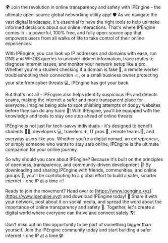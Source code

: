 🌍 Join the revolution in online transparency and safety with IPEngine - the ultimate open-source global networking utility app! 🛡️ As we navigate the vast digital landscape, it's essential to have the right tools to help us make informed decisions about our online interactions. That's where IPEngine comes in - a powerful, 100% free, and fully open-source app that empowers users from all walks of life to take control of their online experiences.

With IPEngine, you can look up IP addresses and domains with ease, run DNS and WHOIS queries to uncover hidden information, trace routes to diagnose internet issues, and monitor your network setup like a pro. Whether you're a student checking if a domain is fake 👀, a remote worker troubleshooting their connection 📈, or a small business owner protecting your site from cyber threats 💻, IPEngine has got your back.

But that's not all - IPEngine also helps identify suspicious IPs and detects scams, making the internet a safer and more transparent place for everyone. Imagine being able to spot phishing attempts or dodgy websites before they can do any harm 🚨! With IPEngine, you'll be equipped with the knowledge and tools to stay one step ahead of online threats.

IPEngine is not just for tech-savvy individuals - it's designed to benefit students 👩‍🎓, developers 💻, travelers ✈️, IT pros 🔧, remote teams 🤝, and everyday users like you. Whether you're a digital nomad, an entrepreneur, or simply someone who wants to stay safe online, IPEngine is the ultimate companion for your online journey.

So why should you care about IPEngine? Because it's built on the principles of openness, transparency, and community-driven development 🌈! By downloading and sharing IPEngine with friends, communities, and online groups 👫, you'll be contributing to a global effort to build a safer, smarter internet - one IP at a time 🔥!

Ready to join the movement? Head over to [https://www.ipengine.xyz](https://www.ipengine.xyz) and download IPEngine today! 📲 Share it with your network, post about it on social media, and spread the word about the importance of online transparency and safety 💬. Together, let's create a digital world where everyone can thrive and connect safely 🌎!

Don't miss out on this opportunity to be part of something bigger than yourself. Join the IPEngine community today and start building a safer internet - one IP at a time 🔒!
